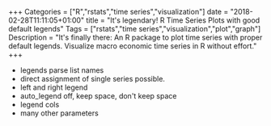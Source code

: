+++
Categories = ["R","rstats","time series","visualization"]
date = "2018-02-28T11:11:05+01:00"
title = "It's legendary! R Time Series Plots with good default legends"
Tags = ["rstats","time series","visualization","plot","graph"]
Description = "It's finally there: An R package to plot time series with proper default legends. Visualize macro economic time series in R without effort."
+++

- legends parse list names
- direct assignment of single series possible. 
- left and right legend
- auto_legend off, keep space, don't keep space
- legend cols
- many other parameters